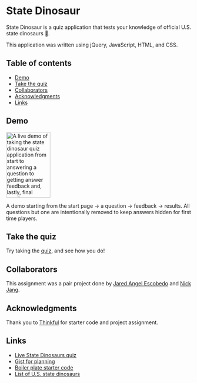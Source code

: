 # State Dinosaur

State Dinosaur is a quiz application that tests your knowledge of 
official U.S. state dinosaurs :sauropod:. 

This application was written using jQuery, JavaScript, HTML, and CSS.

[site]: https://jaredangel.github.io/state-dinosaurs/

## Table of contents

- [Demo](#demo)
- [Take the quiz](#take-the-quiz)
- [Collaborators](#collaborators)
- [Acknowledgments](#acknowledgments)
- [Links](#links)

## Demo

<img src="live demo----replace" align="center"
     alt="A live demo of taking the state dinosaur quiz application from start to answering a question to getting answer feedback and, lastly, final results." width="120" height="178">

A demo starting from the start page → a question → feedback → results.
All questions but one are intentionally removed to keep answers hidden
for first time players.

## Take the quiz

Try taking the [quiz][site], and see how you do!

## Collaborators

This assignment was a pair project done by [Jared Angel Escobedo](https://github.com/JaredAngel) and [Nick Jang](https://github.com/nickjang).

## Acknowledgments

Thank you to [Thinkful](https://thinkful.com/) for starter code and project assignment.

## Links

* [Live State Dinosaurs quiz][site]
* [Gist for planning](https://gist.github.com/nickjang/c4dd9105c45827e865e2ac7ae4a9402d)
* [Boiler plate starter code](https://github.com/thinkful-ei-shark/quiz-app-boilerplate)
* [List of U.S. state dinosaurs](https://en.wikipedia.org/wiki/List_of_U.S._state_dinosaurs)